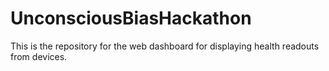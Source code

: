 # UnconsciousBiasHackathon
This is the repository for the web dashboard for displaying health readouts from devices.
